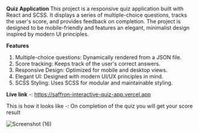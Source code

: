 <b>Quiz Application </b>
This project is a responsive quiz application built with React and SCSS. It displays a series of multiple-choice questions, tracks the user's score, and provides feedback on completion. The project is designed to be mobile-friendly and features an elegant, minimalist design inspired by modern UI principles.

<b>Features </b>
<ol>
<li>Multiple-choice questions: Dynamically rendered from a JSON file.</li>
<li>Score tracking: Keeps track of the user's correct answers.</li>
<li>Responsive Design: Optimized for mobile and desktop views.</li>
<li>Elegant UI: Designed with modern UI/UX principles in mind.</li>
<li>SCSS Styling: Uses SCSS for modular and maintainable styling.</li>
</ol>

<b>Live link</b> -: https://saffron-interactive-quiz-app.vercel.app 

This is how it looks like -:
On completion of the quiz you will get your score result

![Screenshot (16)](https://github.com/user-attachments/assets/d60b9449-2656-491a-9c85-c5fe0bc7be7c)
